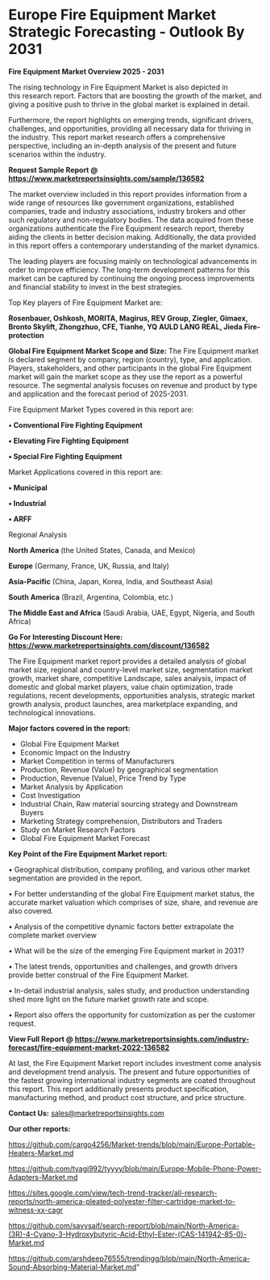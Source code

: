  # Europe Fire Equipment Market Strategic Forecasting - Outlook By 2031

<Strong> Fire Equipment Market Overview 2025 - 2031</strong>

The rising technology in Fire Equipment Market is also depicted in this research report. Factors that are boosting the growth of the market, and giving a positive push to thrive in the global market is explained in detail.

Furthermore, the report highlights on emerging trends, significant drivers, challenges, and opportunities, providing all necessary data for thriving in the industry. This report market research offers a comprehensive perspective, including an in-depth analysis of the present and future scenarios within the industry.

<strong>Request Sample Report @ <a href=https://www.marketreportsinsights.com/sample/136582>https://www.marketreportsinsights.com/sample/136582</a></strong>

The market overview included in this report provides information from a wide range of resources like government organizations, established companies, trade and industry associations, industry brokers and other such regulatory and non-regulatory bodies. The data acquired from these organizations authenticate the Fire Equipment research report, thereby aiding the clients in better decision making. Additionally, the data provided in this report offers a contemporary understanding of the market dynamics.

The leading players are focusing mainly on technological advancements in order to improve efficiency. The long-term development patterns for this market can be captured by continuing the ongoing process improvements and financial stability to invest in the best strategies.

Top Key players of Fire Equipment Market are:

<strong>Rosenbauer, Oshkosh, MORITA, Magirus, REV Group, Ziegler, Gimaex, Bronto Skylift, Zhongzhuo, CFE, Tianhe, YQ AULD LANG REAL, Jieda Fire-protection</strong>

<strong><b>Global Fire Equipment Market Scope and Size:</b></strong>
The Fire Equipment market is declared segment by company, region (country), type, and application. Players, stakeholders, and other participants in the global Fire Equipment market will gain the market scope as they use the report as a powerful resource. The segmental analysis focuses on revenue and product by type and application and the forecast period of 2025-2031.

Fire Equipment Market Types covered in this report are:

<strong>• Conventional Fire Fighting Equipment

• Elevating Fire Fighting Equipment

• Special Fire Fighting Equipment</strong>

Market Applications covered in this report are:

<strong>• Municipal

• Industrial

• ARFF</strong> 

Regional Analysis

<strong>North America</strong> (the United States, Canada, and Mexico)

<strong>Europe</strong> (Germany, France, UK, Russia, and Italy)

<strong>Asia-Pacific</strong> (China, Japan, Korea, India, and Southeast Asia)

<strong>South America</strong> (Brazil, Argentina, Colombia, etc.)

<strong>The Middle East and Africa</strong> (Saudi Arabia, UAE, Egypt, Nigeria, and South Africa)

<strong>Go For Interesting Discount Here: <a href=https://www.marketreportsinsights.com/discount/136582>https://www.marketreportsinsights.com/discount/136582</a></strong>

The Fire Equipment market report provides a detailed analysis of global market size, regional and country-level market size, segmentation market growth, market share, competitive Landscape, sales analysis, impact of domestic and global market players, value chain optimization, trade regulations, recent developments, opportunities analysis, strategic market growth analysis, product launches, area marketplace expanding, and technological innovations.

<strong><b>Major factors covered in the report:</b></strong>
<ul>
  <li>Global Fire Equipment Market </li>
  <li>Economic Impact on the Industry</li>
  <li>Market Competition in terms of Manufacturers</li>
  <li>Production, Revenue (Value) by geographical segmentation</li>
  <li>Production, Revenue (Value), Price Trend by Type</li>
  <li>Market Analysis by Application</li>
  <li>Cost Investigation</li>
  <li>Industrial Chain, Raw material sourcing strategy and Downstream Buyers</li>
  <li>Marketing Strategy comprehension, Distributors and Traders</li>
  <li>Study on Market Research Factors</li>
  <li>Global Fire Equipment Market Forecast</li>
</ul>

<strong><b>Key Point of the Fire Equipment Market report:</b></strong>

• Geographical distribution, company profiling, and various other market segmentation are provided in the report.

• For better understanding of the global Fire Equipment market status, the accurate market valuation which comprises of size, share, and revenue are also covered.

• Analysis of the competitive dynamic factors better extrapolate the complete market overview

• What will be the size of the emerging Fire Equipment market in 2031?

• The latest trends, opportunities and challenges, and growth drivers provide better construal of the Fire Equipment Market.

• In-detail industrial analysis, sales study, and production understanding shed more light on the future market growth rate and scope.

• Report also offers the opportunity for customization as per the customer request.

<strong><b>View Full Report @ <a href=https://www.marketreportsinsights.com/industry-forecast/fire-equipment-market-2022-136582>https://www.marketreportsinsights.com/industry-forecast/fire-equipment-market-2022-136582</a></b></strong>


At last, the Fire Equipment Market report includes investment come analysis and development trend analysis. The present and future opportunities of the fastest growing international industry segments are coated throughout this report. This report additionally presents product specification, manufacturing method, and product cost structure, and price structure.

<strong>Contact Us:</strong>
sales@marketreportsinsights.com

<strong>Our other reports:</strong>

<a href=https://github.com/cargo4256/Market-trends/blob/main/Europe-Portable-Heaters-Market.md>https://github.com/cargo4256/Market-trends/blob/main/Europe-Portable-Heaters-Market.md</a>

<a href=https://github.com/tyagi992/tyyyy/blob/main/Europe-Mobile-Phone-Power-Adapters-Market.md>https://github.com/tyagi992/tyyyy/blob/main/Europe-Mobile-Phone-Power-Adapters-Market.md</a>

<a href=https://sites.google.com/view/tech-trend-tracker/all-research-reports/north-america-pleated-polyester-filter-cartridge-market-to-witness-xx-cagr>https://sites.google.com/view/tech-trend-tracker/all-research-reports/north-america-pleated-polyester-filter-cartridge-market-to-witness-xx-cagr</a>

<a href=https://github.com/sayysaif/search-report/blob/main/North-America-(3R)-4-Cyano-3-Hydroxybutyric-Acid-Ethyl-Ester-(CAS-141942-85-0)-Market.md>https://github.com/sayysaif/search-report/blob/main/North-America-(3R)-4-Cyano-3-Hydroxybutyric-Acid-Ethyl-Ester-(CAS-141942-85-0)-Market.md</a>

<a href=https://github.com/arshdeep76555/trendingg/blob/main/North-America-Sound-Absorbing-Material-Market.md>https://github.com/arshdeep76555/trendingg/blob/main/North-America-Sound-Absorbing-Material-Market.md</a>"
